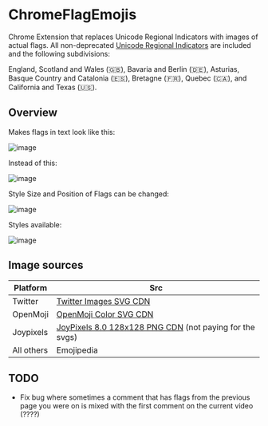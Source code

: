 # ChromeFlagEmojis

Chrome Extension that replaces Unicode Regional Indicators with images of actual flags. All non-deprecated [Unicode Regional Indicators](https://en.wikipedia.org/wiki/Regional_indicator_symbol?) are included and the following subdivisions:

England, Scotland and Wales (🇬🇧), Bavaria and Berlin (🇩🇪), Asturias, Basque Country and Catalonia (🇪🇸), Bretagne (🇫🇷), Quebec (🇨🇦), and California and Texas (🇺🇸).

## Overview

Makes flags in text look like this:

![image](https://github.com/Brxnni/ChromeFlagEmojis/assets/72916383/5faa91de-edc3-4a45-a6dd-a0cb45376f24)

Instead of this:

![image](https://github.com/Brxnni/ChromeFlagEmojis/assets/72916383/750ec6fa-377c-4922-b38a-ca71ee6a7b28)

Style Size and Position of Flags can be changed:

![image](https://github.com/Brxnni/ChromeFlagEmojis/assets/72916383/2966c73f-ba85-424c-be32-8ff6be9fd32d)

Styles available:

![image](https://github.com/Brxnni/ChromeFlagEmojis/assets/72916383/a99d96cc-1c07-4f9c-a535-439545b8cf31)

## Image sources

|Platform|Src|
|---|---|
|Twitter| [Twitter Images SVG CDN](https://abs-0.twimg.com/emoji/v2/svg/1f1e9-1f1ea.svg) |
|OpenMoji| [OpenMoji Color SVG CDN](https://openmoji.org/data/color/svg/1F1E9-1F1EA.svg) |
|Joypixels| [JoyPixels 8.0 128x128 PNG CDN](https://cdn.joypixels.com/emoji/joypixels/8.0/png/unicode/128/1f1e9-1f1ea.png) (not paying for the svgs)|
|All others| Emojipedia |

## TODO

* Fix bug where sometimes a comment that has flags from the previous page you were on is mixed with the first comment on the current video (????)
